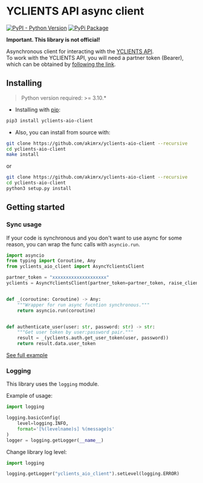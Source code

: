 # YCLIENTS API async client

[![PyPI - Python Version](https://img.shields.io/pypi/pyversions/yclients-aio-client.svg)](https://pypi.org/project/yclients-aio-client/)
[![PyPi Package](https://img.shields.io/pypi/v/yclients-aio-client.svg)](https://pypi.org/project/yclients-aio-client/)

**Important. This library is not official!**

Asynchronous client for interacting with the [YCLIENTS API](https://developer.yclients.com).  
To work with the YCLIENTS API, you will need a partner token (Bearer), which can be obtained by [following the link](https://yclients.com/appstore/developers/registration).

## Installing

> Python version required: >= 3.10.*

* Installing with [pip](https://pypi.org/project/yclients-aio-client/):
```bash
pip3 install yclients-aio-client
```
  
* Also, you can install from source with:

```bash
git clone https://github.com/akimrx/yclients-aio-client --recursive
cd yclients-aio-client
make install
```
  
or
  
```bash
git clone https://github.com/akimrx/yclients-aio-client --recursive
cd yclients-aio-client
python3 setup.py install
```

## Getting started


### Sync usage
If your code is synchronous and you don't want to use async for some reason, you can wrap the func calls with `asyncio.run`.  

```python
import asyncio
from typing import Coroutine, Any
from yclients_aio_client import AsyncYclientsClient

partner_token = "xxxxxxxxxxxxxxxxxxxx"
yclients = AsyncYclientsClient(partner_token=partner_token, raise_client_errors=True)


def _(coroutine: Coroutine) -> Any:
    """Wrapper for run async fucntion synchronous."""
    return asyncio.run(coroutine)


def authenticate_user(user: str, password: str) -> str:
    """Get user token by user:password pair."""
    result = _(yclients.auth.get_user_token(user, password))
    return result.data.user_token
```

[See full example](/examples/sync_wrapper.py)


### Logging

This library uses the `logging` module.

Example of usage:

```python
import logging

logging.basicConfig(
    level=logging.INFO,
    format='[%(levelname)s] %(message)s'
)
logger = logging.getLogger(__name__)
```

Change library log level:
```python
import logging

logging.getLogger("yclients_aio_client").setLevel(logging.ERROR)
```
